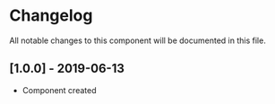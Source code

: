 # Changelog
All notable changes to this component will be documented in this file.

## [1.0.0] - 2019-06-13
- Component created
